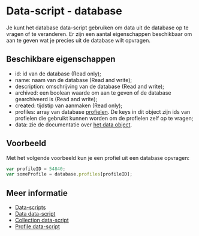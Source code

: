# Data-script - database

Je kunt het database data-script gebruiken om data uit de database
op te vragen of te veranderen. Er zijn een aantal eigenschappen
beschikbaar om aan te geven wat je precies uit de database wilt
opvragen.


## Beschikbare eigenschappen

* id: 				id van de database (Read only);
* name: 			naam van de database (Read and write);
* description: 		omschrijving van de database (Read and write);
* archived: 		een boolean waarde om aan te geven of de database gearchiveerd is (Read and write);
* created: 			tijdstip van aanmaken (Read only);
* profiles: 		array van database [profielen](./followups-scripting-profile). De keys in dit object zijn ids van profielen die gebruikt kunnen worden om de profielen zelf op te vragen;
* data: 			zie de documentatie over [het data object](./followups-scripting-data).


## Voorbeeld

Met het volgende voorbeeld kun je een profiel uit een database 
opvragen:

```javascript
var profileID = 54840;
var someProfile = database.profiles[profileID];
```


## Meer informatie

* [Data-scripts](./followups-scripting)
* [Data data-script](./followups-scripting-data)
* [Collection data-script](./followups-scripting-collection)
* [Profile data-script](./followups-scripting-data)
